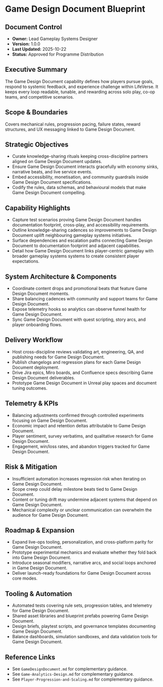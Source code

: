 # Game Design Document Blueprint
## Document Control
- **Owner:** Lead Gameplay Systems Designer
- **Version:** 1.0.0
- **Last Updated:** 2025-10-22
- **Status:** Approved for Programme Distribution

## Executive Summary
The Game Design Document capability defines how players pursue goals, respond to systemic feedback,
and experience challenge within LifeVerse. It keeps every loop readable, tunable, and rewarding
across solo play, co-op teams, and competitive scenarios.

## Scope & Boundaries
Covers mechanical rules, progression pacing, failure states, reward structures, and UX messaging
linked to Game Design Document.

## Strategic Objectives
- Curate knowledge-sharing rituals keeping cross-discipline partners aligned on Game Design Document updates.
- Ensure Game Design Document interacts gracefully with economy sinks, narrative beats, and live service events.
- Embed accessibility, monetisation, and community guardrails inside Game Design Document specifications.
- Codify the rules, data schemas, and behavioural models that make Game Design Document compelling.

## Capability Highlights
- Capture test scenarios proving Game Design Document handles documentation footprint, cross-play, and accessibility requirements.
- Outline knowledge-sharing cadences so improvements to Game Design Document uplift neighbouring gameplay systems initiatives.
- Surface dependencies and escalation paths connecting Game Design Document to documentation footprint and adjacent capabilities.
- Detail how Game Design Document links player-centric gameplay with broader gameplay systems systems to create consistent player expectations.

## System Architecture & Components
- Coordinate content drops and promotional beats that feature Game Design Document moments.
- Share balancing cadences with community and support teams for Game Design Document.
- Expose telemetry hooks so analytics can observe funnel health for Game Design Document.
- Sync Game Design Document with quest scripting, story arcs, and player onboarding flows.

## Delivery Workflow
- Host cross-discipline reviews validating art, engineering, QA, and publishing needs for Game Design Document.
- Publish changelogs and regression plans for each Game Design Document deployment.
- Drive Jira epics, Miro boards, and Confluence specs describing Game Design Document deliverables.
- Prototype Game Design Document in Unreal play spaces and document tuning outcomes.

## Telemetry & KPIs
- Balancing adjustments confirmed through controlled experiments focusing on Game Design Document.
- Economic impact and retention deltas attributable to Game Design Document.
- Player sentiment, survey verbatims, and qualitative research for Game Design Document.
- Engagement, win/loss rates, and abandon triggers tracked for Game Design Document.

## Risk & Mitigation
- Insufficient automation increases regression risk when iterating on Game Design Document.
- Scope creep could delay milestone beats tied to Game Design Document.
- Content or tuning drift may undermine adjacent systems that depend on Game Design Document.
- Mechanical complexity or unclear communication can overwhelm the audience for Game Design Document.

## Roadmap & Expansion
- Expand live-ops tooling, personalization, and cross-platform parity for Game Design Document.
- Prototype experimental mechanics and evaluate whether they fold back into Game Design Document.
- Introduce seasonal modifiers, narrative arcs, and social loops anchored in Game Design Document.
- Deliver launch-ready foundations for Game Design Document across core modes.

## Tooling & Automation
- Automated tests covering rule sets, progression tables, and telemetry for Game Design Document.
- Shared asset libraries and blueprint prefabs powering Game Design Document.
- Design briefs, playtest scripts, and governance templates documenting Game Design Document.
- Balance dashboards, simulation sandboxes, and data validation tools for Game Design Document.

## Reference Links
- See `GameDesignDocument.md` for complementary guidance.
- See `Game-Analytics-Design.md` for complementary guidance.
- See `Player-Progression-and-Scaling.md` for complementary guidance.
